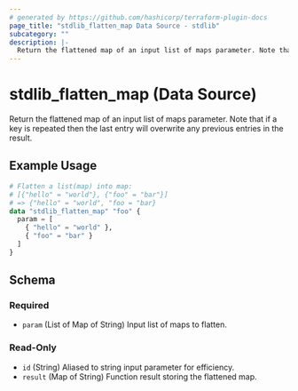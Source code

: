 ```yaml
---
# generated by https://github.com/hashicorp/terraform-plugin-docs
page_title: "stdlib_flatten_map Data Source - stdlib"
subcategory: ""
description: |-
  Return the flattened map of an input list of maps parameter. Note that if a key is repeated then the last entry will overwrite any previous entries in the result.
---
```


# stdlib_flatten_map (Data Source)

Return the flattened map of an input list of maps parameter. Note that if a key is repeated then the last entry will overwrite any previous entries in the result.

## Example Usage

```terraform
# Flatten a list(map) into map:
# [{"hello" = "world"}, {"foo" = "bar"}]
# => {"hello" = "world", "foo = "bar}
data "stdlib_flatten_map" "foo" {
  param = [
    { "hello" = "world" },
    { "foo" = "bar" }
  ]
}
```

<!-- schema generated by tfplugindocs -->
## Schema

### Required

- `param` (List of Map of String) Input list of maps to flatten.

### Read-Only

- `id` (String) Aliased to string input parameter for efficiency.
- `result` (Map of String) Function result storing the flattened map.
